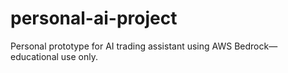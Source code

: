 # personal-ai-project
Personal prototype for AI trading assistant using AWS Bedrock—educational use only.
